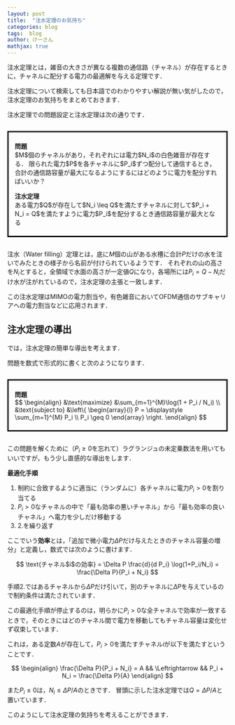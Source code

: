 ```yaml
---
layout: post
title:  "注水定理のお気持ち"
categories: blog
tags:  blog
author: けーさん
mathjax: true
---
```


注水定理とは，雑音の大きさが異なる複数の通信路（チャネル）が存在するときに，チャネルに配分する電力の最適解を与える定理です．

注水定理について検索しても日本語でのわかりやすい解説が無い気がしたので，注水定理のお気持ちをまとめておきます．

<!-- more -->

注水定理での問題設定と注水定理は次の通りです．


<div style="padding: 0.5em 1em; margin: 2em 0; border: solid 3px #000000;">
<p>
<strong>問題</strong><br>
$M$個のチャネルがあり，それぞれには電力$N_i$の白色雑音が存在する．
限られた電力$P$を各チャネルに$P_i$ずつ配分して通信するとき，合計の通信路容量が最大になるようにするにはどのように電力を配分すればいいか？
</p>
<p>
<strong>注水定理</strong><br>
ある電力$Q$が存在して$N_i \leq Q$を満たすチャネルに対して$P_i + N_i = Q$を満たすように電力$P_i$を配分するとき通信路容量が最大となる 
</p>
</div>

注水（Water filling）定理とは，底に$M$個の山がある水槽に合計$P$だけの水を注いでみたときの様子から名前が付けられているようです．
それぞれの山の高さを$N_i$とすると，全領域で水面の高さが一定値$Q$になり，各場所には$P_i = Q - N_i$だけ水が注がれているので，注水定理の主張と一致します．

この注水定理はMIMOの電力割当や，有色雑音においてOFDM通信のサブキャリアへの電力割当などに応用されます．


## 注水定理の導出

では，注水定理の簡単な導出を考えます．

問題を数式で形式的に書くと次のようになります．

<div style="padding: 0.5em 1em; margin: 2em 0; border: solid 3px #000000;">
<p>
<strong>問題</strong><br>
$$
\begin{align}
&\text{maximize} &\sum_{m=1}^{M}\log(1 + P_i / N_i) \\
&\text{subject to} &\left\{
		\begin{array}{l}
			P = \displaystyle \sum_{m=1}^{M} P_i \\
			P_i \geq 0
		\end{array}
	\right.
\end{align}
$$
</p>
</div>

この問題を解くために（$P_i \geq 0$を忘れて）ラグランジュの未定乗数法を用いてもいいですが，もう少し直感的な導出をします．

**最適化手順**

1. 制約に合致するように適当に（ランダムに）各チャネルに電力$P_i > 0$を割り当てる
2. $P_i > 0$なチャネルの中で「最も効率の悪いチャネル」から「最も効率の良いチャネル」へ電力を少しだけ移動する
3. 2.を繰り返す

ここでいう**効率**とは，「追加で微小電力$\Delta P$だけ与えたときのチャネル容量の増分」と定義し，数式では次のように書けます．

$$
\text{チャネル$i$の効率} = \Delta P \frac{d}{d P_i} \log(1+P_i/N_i) = \frac{\Delta P}{P_i + N_i}
$$

手順2.ではあるチャネルから$\Delta P$だけ引いて，別のチャネルに$\Delta P$を与えているので制約条件は満たされています．

この最適化手順が停止するのは，明らかに$P_i > 0$な全チャネルで効率が一致するときで，そのときにはどのチャネル間で電力を移動してもチャネル容量は変化せず収束しています．

これは，ある定数$A$が存在して，$P_i > 0$を満たすチャネル$i$が以下を満たすということです．

$$
\begin{align}
\frac{\Delta P}{P_i + N_i} = A && \Leftrightarrow && P_i + N_i = \frac{\Delta P}{A}
\end{align}
$$

また$P_i \leq 0$は，$N_i \leq \Delta P / A$のときです．
冒頭に示した注水定理では$Q= \Delta P / A$と置いています．

このようにして注水定理の気持ちを考えることができます．

